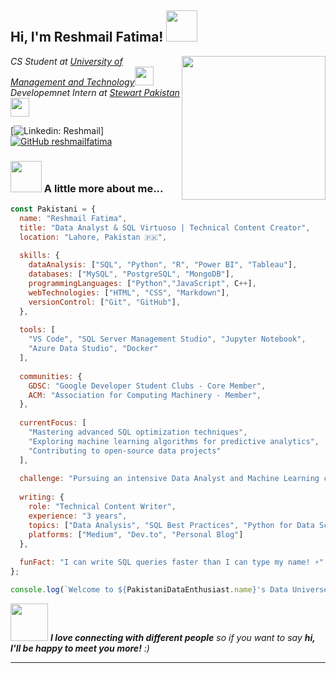 
<h2> Hi, I'm Reshmail Fatima! <img src="https://media.giphy.com/media/mGcNjsfWAjY5AEZNw6/giphy.gif" width="50"></h2>
<img align='right' src="https://media.giphy.com/media/ieyl9zmCjO4b4t6qoY/giphy.gif" width="230">
<p><em>CS Student at <a href="https://www.umt.edu.pk/">University of Management and Technology</a><img src="https://media.giphy.com/media/fYSnHlufseco8Fh93Z/giphy.gif" width="30"></br>Developemnet Intern at <a href="https://www.stewart.com/en/pk">Stewart Pakistan</a><img src="https://media.giphy.com/media/WUlplcMpOCEmTGBtBW/giphy.gif" width="30"> 
</em></p>

[![Linkedin: Reshmail](https://img.shields.io/badge/-reshmail-blue?style=flat-square&logo=Linkedin&logoColor=white&link=https://www.linkedin.com/in/reshmail-fatima-b79620227/)]
[![GitHub reshmailfatima](https://img.shields.io/github/followers/thaiane?label=follow&style=social)](https://github.com/reshmailfatima)


### <img src="https://media.giphy.com/media/VgCDAzcKvsR6OM0uWg/giphy.gif" width="50"> A little more about me...  

```javascript
const Pakistani = {
  name: "Reshmail Fatima",
  title: "Data Analyst & SQL Virtuoso | Technical Content Creator",
  location: "Lahore, Pakistan 🇵🇰",
  
  skills: {
    dataAnalysis: ["SQL", "Python", "R", "Power BI", "Tableau"],
    databases: ["MySQL", "PostgreSQL", "MongoDB"],
    programmingLanguages: ["Python","JavaScript", C++],
    webTechnologies: ["HTML", "CSS", "Markdown"],
    versionControl: ["Git", "GitHub"],
  },
  
  tools: [
    "VS Code", "SQL Server Management Studio", "Jupyter Notebook",
    "Azure Data Studio", "Docker"
  ],
  
  communities: {
    GDSC: "Google Developer Student Clubs - Core Member",
    ACM: "Association for Computing Machinery - Member",
  },
  
  currentFocus: [
    "Mastering advanced SQL optimization techniques",
    "Exploring machine learning algorithms for predictive analytics",
    "Contributing to open-source data projects"
  ],
  
  challenge: "Pursuing an intensive Data Analyst and Machine Learning career path",
  
  writing: {
    role: "Technical Content Writer",
    experience: "3 years",
    topics: ["Data Analysis", "SQL Best Practices", "Python for Data Science"],
    platforms: ["Medium", "Dev.to", "Personal Blog"]
  },
  
  funFact: "I can write SQL queries faster than I can type my name! ⚡"
};

console.log(`Welcome to ${PakistaniDataEnthusiast.name}'s Data Universe!`);
```

<img src="https://media.giphy.com/media/LnQjpWaON8nhr21vNW/giphy.gif" width="60"> <em><b>I love connecting with different people</b> so if you want to say <b>hi, I'll be happy to meet you more!</b> :)</em>

---

